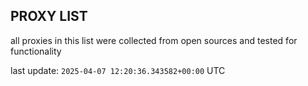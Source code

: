 ## PROXY LIST

all proxies in this list were collected from open sources and tested for functionality

last update: `2025-04-07 12:20:36.343582+00:00` UTC